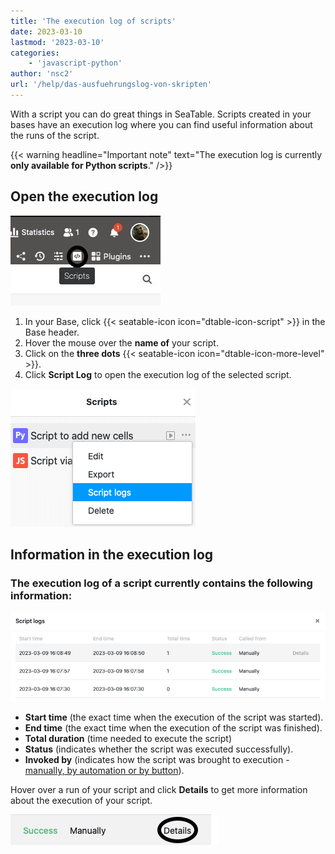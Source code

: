 ```yaml
---
title: 'The execution log of scripts'
date: 2023-03-10
lastmod: '2023-03-10'
categories:
    - 'javascript-python'
author: 'nsc2'
url: '/help/das-ausfuehrungslog-von-skripten'
---
```


With a script you can do great things in SeaTable. Scripts created in your bases have an execution log where you can find useful information about the runs of the script.

{{< warning  headline="Important note"  text="The execution log is currently **only available for Python scripts**." />}}

## Open the execution log

![Open the execution log](images/Anlegen-eines-Skriptes.jpg)

1. In your Base, click {{< seatable-icon icon="dtable-icon-script" >}} in the Base header.
2. Hover the mouse over the **name of** your script.
3. Click on the **three dots** {{< seatable-icon icon="dtable-icon-more-level" >}}.
4. Click **Script Log** to open the execution log of the selected script.

![Opening the execution log of a script](images/open-script-log.png)

## Information in the execution log

### The execution log of a script currently contains the following information:

![Information to be found in the execution log of a script](images/information-in-a-script-log.png)

- **Start time** (the exact time when the execution of the script was started).
- **End time** (the exact time when the execution of the script was finished).
- **Total duration** (time needed to execute the script)
- **Status** (indicates whether the script was executed successfully).
- **Invoked by** (indicates how the script was brought to execution - [manually, by automation or by button](https://seatable.io/en/docs/javascript-python/skript-manuell-per-schaltflaeche-oder-automation-ausfuehren/)).

Hover over a run of your script and click **Details** to get more information about the execution of your script.

![Click Details in the execution log of a script for more information ](images/open-details.jpg)
